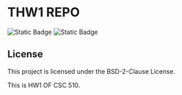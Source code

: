 # THW1 REPO 
![Static Badge](https://img.shields.io/badge/language-python-blue) 
![Static Badge](https://img.shields.io/badge/bsd-2-clause)
## License

This project is licensed under the BSD-2-Clause License. 


This is HW1 OF CSC 510.
